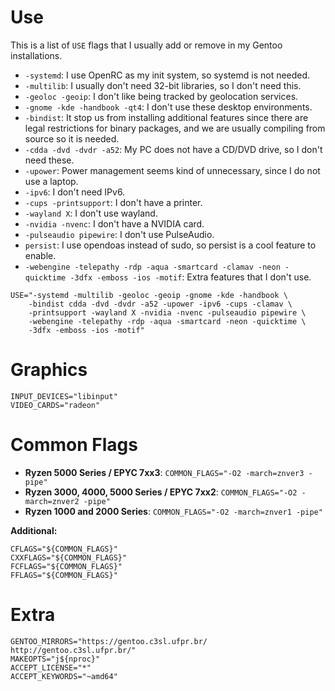 # Use

This is a list of `USE` flags that I usually add or remove in my Gentoo
installations.

* `-systemd`: I use OpenRC as my init system, so systemd is not needed.
* `-multilib`: I usually don't need 32-bit libraries, so I don't need this.
* `-geoloc -geoip`: I don't like being tracked by geolocation services.
* `-gnome -kde -handbook -qt4`: I don't use these desktop environments.
* `-bindist`: It stop us from installing additional features since there are legal restrictions for binary packages, and we are usually compiling from source so it is needed.
* `-cdda -dvd -dvdr -a52`: My PC does not have a CD/DVD drive, so I don't need these.
* `-upower`: Power management seems kind of unnecessary, since I do not use a laptop.
* `-ipv6`: I don't need IPv6.
* `-cups -printsupport`: I don't have a printer.
* `-wayland X`: I don't use wayland.
* `-nvidia -nvenc`: I don't have a NVIDIA card.
* `-pulseaudio pipewire`: I don't use PulseAudio.
* `persist`: I use opendoas instead of sudo, so persist is a cool feature to enable. 
* `-webengine -telepathy -rdp -aqua -smartcard -clamav -neon -quicktime -3dfx -emboss -ios -motif`: Extra features that I don't use.

```
USE="-systemd -multilib -geoloc -geoip -gnome -kde -handbook \ 
    -bindist cdda -dvd -dvdr -a52 -upower -ipv6 -cups -clamav \
    -printsupport -wayland X -nvidia -nvenc -pulseaudio pipewire \
    -webengine -telepathy -rdp -aqua -smartcard -neon -quicktime \
    -3dfx -emboss -ios -motif"
```


# Graphics

```
INPUT_DEVICES="libinput"
VIDEO_CARDS="radeon"
```


# Common Flags

* **Ryzen 5000 Series / EPYC 7xx3**: `COMMON_FLAGS="-O2 -march=znver3 -pipe"`
* **Ryzen 3000, 4000, 5000 Series / EPYC 7xx2**: `COMMON_FLAGS="-O2 -march=znver2 -pipe"`
* **Ryzen 1000 and 2000 Series**: `COMMON_FLAGS="-O2 -march=znver1 -pipe"`

**Additional:**
```
CFLAGS="${COMMON_FLAGS}"
CXXFLAGS="${COMMON_FLAGS}"
FCFLAGS="${COMMON_FLAGS}"
FFLAGS="${COMMON_FLAGS}"
```


# Extra

```
GENTOO_MIRRORS="https://gentoo.c3sl.ufpr.br/ http://gentoo.c3sl.ufpr.br/"
MAKEOPTS="j${nproc}"
ACCEPT_LICENSE="*"
ACCEPT_KEYWORDS="~amd64"
```

